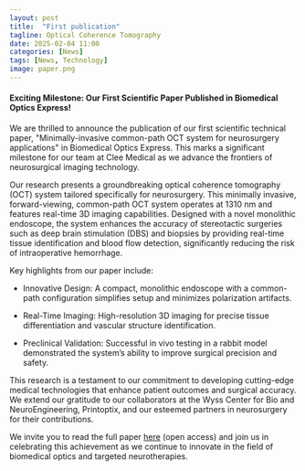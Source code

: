 ```yaml
---
layout: post
title:  "First publication"
tagline: Optical Coherence Tomography
date: 2025-02-04 11:00
categories: [News]
tags: [News, Technology]
image: paper.png
---
```


#### Exciting Milestone: Our First Scientific Paper Published in Biomedical Optics Express!

We are thrilled to announce the publication of our first scientific technical paper, "Minimally-invasive common-path OCT system for neurosurgery applications" in Biomedical Optics Express. This marks a significant milestone for our team at Clee Medical as we advance the frontiers of neurosurgical imaging technology.

Our research presents a groundbreaking optical coherence tomography (OCT) system tailored specifically for neurosurgery. This minimally invasive, forward-viewing, common-path OCT system operates at 1310 nm and features real-time 3D imaging capabilities. Designed with a novel monolithic endoscope, the system enhances the accuracy of stereotactic surgeries such as deep brain stimulation (DBS) and biopsies by providing real-time tissue identification and blood flow detection, significantly reducing the risk of intraoperative hemorrhage.

Key highlights from our paper include:

- Innovative Design: A compact, monolithic endoscope with a common-path configuration simplifies setup and minimizes polarization artifacts.

- Real-Time Imaging: High-resolution 3D imaging for precise tissue differentiation and vascular structure identification.

- Preclinical Validation: Successful in vivo testing in a rabbit model demonstrated the system’s ability to improve surgical precision and safety.

This research is a testament to our commitment to developing cutting-edge medical technologies that enhance patient outcomes and surgical accuracy. We extend our gratitude to our collaborators at the Wyss Center for Bio and NeuroEngineering, Printoptix, and our esteemed partners in neurosurgery for their contributions.

We invite you to read the full paper [here](https://opg.optica.org/boe/fulltext.cfm?uri=boe-16-2-872&id=567620) (open access) and join us in celebrating this achievement as we continue to innovate in the field of biomedical optics and targeted neurotherapies.

